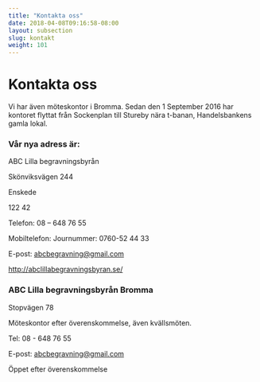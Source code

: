 ```yaml
---
title: "Kontakta oss"
date: 2018-04-08T09:16:58-08:00
layout: subsection
slug: kontakt
weight: 101
---
```


# Kontakta oss

Vi har även möteskontor i Bromma. Sedan den 1 September 2016 har kontoret flyttat från Sockenplan till Stureby nära t-banan, Handelsbankens gamla lokal.

### Vår nya adress är:

ABC Lilla begravningsbyrån

Skönviksvägen 244

Enskede

122 42

 Telefon:  08 – 648 76 55

 Mobiltelefon:  Journummer: 0760-52 44 33

E-post: abcbegravning@gmail.com

http://abclillabegravningsbyran.se/

### ABC Lilla begravningsbyrån Bromma

Stopvägen 78

Möteskontor efter överenskommelse, även kvällsmöten.

Tel: 08 - 648 76 55

E-post: abcbegravning@gmail.com

Öppet efter överenskommelse
